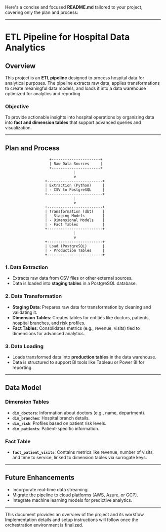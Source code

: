 Here's a concise and focused **README.md** tailored to your project, covering only the plan and process:

---

# **ETL Pipeline for Hospital Data Analytics**

## **Overview**

This project is an **ETL pipeline** designed to process hospital data for analytical purposes. The pipeline extracts raw data, applies transformations to create meaningful data models, and loads it into a data warehouse optimized for analytics and reporting. 

### **Objective**
To provide actionable insights into hospital operations by organizing data into **fact and dimension tables** that support advanced queries and visualization.

---

## **Plan and Process**

```
                    +----------------------+
                    | Raw Data Sources     |
                    +----------------------+
                               |
                               v
                  +-------------------------+
                  | Extraction (Python)     |
                  | - CSV to PostgreSQL     |
                  +-------------------------+
                               |
                               v
                  +-------------------------+
                  | Transformation (dbt)    |
                  | - Staging Models        |
                  | - Dimensional Models    |
                  | - Fact Tables           |
                  +-------------------------+
                               |
                               v
                  +-------------------------+
                  | Load (PostgreSQL)       |
                  | - Production Tables     |
                  +-------------------------+

```

### **1. Data Extraction**
- Extracts raw data from CSV files or other external sources.
- Data is loaded into **staging tables** in a PostgreSQL database.

### **2. Data Transformation**
- **Staging Data**: Prepares raw data for transformation by cleaning and validating it.
- **Dimension Tables**: Creates tables for entities like doctors, patients, hospital branches, and risk profiles.
- **Fact Tables**: Consolidates metrics (e.g., revenue, visits) tied to dimensions for advanced analytics.

### **3. Data Loading**
- Loads transformed data into **production tables** in the data warehouse.
- Data is structured to support BI tools like Tableau or Power BI for reporting.

---

## **Data Model**

### **Dimension Tables**
- **`dim_doctors`**: Information about doctors (e.g., name, department).
- **`dim_branches`**: Hospital branch details.
- **`dim_risk`**: Profiles based on patient risk levels.
- **`dim_patients`**: Patient-specific information.

### **Fact Table**
- **`fact_patient_visits`**: Contains metrics like revenue, number of visits, and time to service, linked to dimension tables via surrogate keys.

---

## **Future Enhancements**
- Incorporate real-time data streaming.
- Migrate the pipeline to cloud platforms (AWS, Azure, or GCP).
- Integrate machine learning models for predictive analytics.

---

This document provides an overview of the project and its workflow. Implementation details and setup instructions will follow once the orchestration environment is finalized.